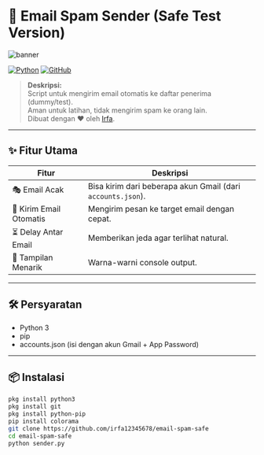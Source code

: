 # 🚀 Email Spam Sender (Safe Test Version)

![banner](https://i.top4top.io/p_3543r2yty1.jpg)

[![Python](https://img.shields.io/badge/Python-3.11-blue?logo=python&logoColor=white)](https://www.python.org/)
[![GitHub](https://img.shields.io/badge/GitHub-IrfaFitrio-black?logo=github)](https://github.com/irfa12345678)

> **Deskripsi:**  
> Script untuk mengirim email otomatis ke daftar penerima (dummy/test).  
> Aman untuk latihan, tidak mengirim spam ke orang lain.  
> Dibuat dengan ❤️ oleh [Irfa](https://github.com/irfa12345678).

---

## ✨ Fitur Utama

| Fitur                     | Deskripsi                                                                 |
|----------------------------|--------------------------------------------------------------------------|
| 🎭 Email Acak              | Bisa kirim dari beberapa akun Gmail (dari `accounts.json`).               |
| 💬 Kirim Email Otomatis    | Mengirim pesan ke target email dengan cepat.                             |
| ⏳ Delay Antar Email        | Memberikan jeda agar terlihat natural.                                    |
| 🎨 Tampilan Menarik         | Warna-warni console output.                                               |

---

## 🛠️ Persyaratan

- Python 3
- pip
- accounts.json (isi dengan akun Gmail + App Password)

---

## 📦 Instalasi

```bash
pkg install python3
pkg install git
pkg install python-pip
pip install colorama
git clone https://github.com/irfa12345678/email-spam-safe
cd email-spam-safe
python sender.py
